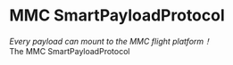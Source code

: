 
# MMC SmartPayloadProtocol
*Every payload can mount to the MMC flight platform！*  
The MMC SmartPayloadProtocol 
